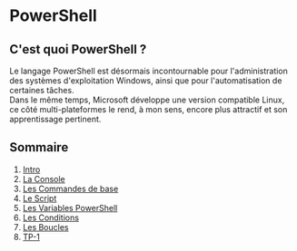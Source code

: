 # PowerShell

## C'est quoi PowerShell ?

Le langage PowerShell est désormais incontournable pour l'administration des systèmes d'exploitation Windows, ainsi que pour l'automatisation de certaines tâches.  
Dans le même temps, Microsoft développe une version compatible Linux, ce côté multi-plateformes le rend, à mon sens, encore plus attractif et son apprentissage pertinent.

## Sommaire

1) [Intro](https://github.com/Flodagnas/FlorianDAGNAS_Linux/blob/main/Cours_PowerShell/Intro.md)
2) [La Console](https://github.com/Flodagnas/FlorianDAGNAS_Linux/blob/main/Cours_PowerShell/Console.md)
3) [Les Commandes de base](https://github.com/Flodagnas/FlorianDAGNAS_Linux/blob/main/Cours_PowerShell/Les_commandes.md)
4) [Le Script](https://github.com/Flodagnas/FlorianDAGNAS_Linux/blob/main/Cours_PowerShell/Script.md)
5) [Les Variables PowerShell](https://github.com/Flodagnas/FlorianDAGNAS_Linux/blob/main/Cours_PowerShell/Les_variables_Powershell.md)
6) [Les Conditions](https://github.com/Flodagnas/FlorianDAGNAS_Linux/blob/main/Cours_PowerShell/Les_Conditions.md)
7) [Les Boucles](https://github.com/Flodagnas/FlorianDAGNAS_Linux/blob/main/Cours_PowerShell/Les_Boucles.md)
8) [TP-1](https://github.com/Flodagnas/FlorianDAGNAS_Linux/blob/main/Cours_PowerShell/TP-1.md)
